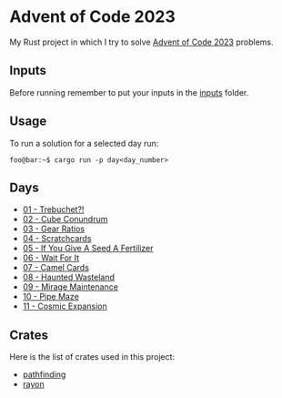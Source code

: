 # Advent of Code 2023

My Rust project in which I try to solve [Advent of Code 2023](https://adventofcode.com/2023/) problems.

## Inputs

Before running remember to put your inputs in the [inputs](inputs/) folder.

## Usage

To run a solution for a selected day run:

```console
foo@bar:~$ cargo run -p day<day_number>
```

## Days

- [01 - Trebuchet?!](crates/day01)
- [02 - Cube Conundrum](crates/day02)
- [03 - Gear Ratios](crates/day03)
- [04 - Scratchcards](crates/day04)
- [05 - If You Give A Seed A Fertilizer](crates/day05)
- [06 - Wait For It](crates/day06)
- [07 - Camel Cards](crates/day07)
- [08 - Haunted Wasteland](crates/day08)
- [09 - Mirage Maintenance](crates/day09)
- [10 - Pipe Maze](crates/day10)
- [11 - Cosmic Expansion](crates/day11)

## Crates

Here is the list of crates used in this project:
- [pathfinding](https://github.com/evenfurther/pathfinding)
- [rayon](https://github.com/rayon-rs/rayon)